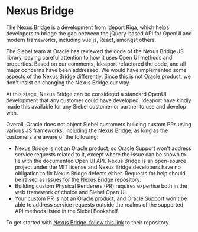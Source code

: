 # Nexus Bridge

The Nexus Bridge is a development from Ideport Riga, which helps developers to bridge the gap between the jQuery-based API for OpenUI and modern frameworks, including vue.js, React, amongst others.

The Siebel team at Oracle has reviewed the code of the Nexus Bridge JS library, paying careful attention to how it uses Open UI methods and properties. Based on our comments, Ideaport refactored the code, and all major concerns have been addressed. We would have implemented some aspects of the Nexus Bridge differently. Since this is not Oracle product, we don't insist on changing the Nexus Bridge our way. 

At this stage, Nexus Bridge can be considered a standard OpenUI development that any customer could have developed. Ideaport have kindly made this available for any Siebel customer or partner to use and develop with.

Overall, Oracle does not object Siebel customers building custom PRs using various JS frameworks, including the Nexus Bridge, as long as the customers are aware of the following:

* Nexus Bridge is not an Oracle product, so Oracle Support won't address service requests related to it, except where the issue can be shown to lie with the documented Open UI API. Nexus Bridge is an open-source project under the MIT license and Nexus Bridge developers have no obligation to fix Nexus Bridge defects either. Requests for help should be raised as [issues for the Nexus Bridge](https://github.com/ideaportriga/siebel-nexus-bridge/issues) repository.
* Building custom Physical Renderers (PR) requires expertise both in the web framework of choice and Siebel Open UI.
* Your custom PR is not an Oracle product, and Oracle Support won't be able to address service requests outside the realms of the supported API methods listed in the Siebel Bookshelf.

To get started with [Nexus Bridge, follow this link](https://github.com/ideaportriga/siebel-nexus-bridge) to their repository.
